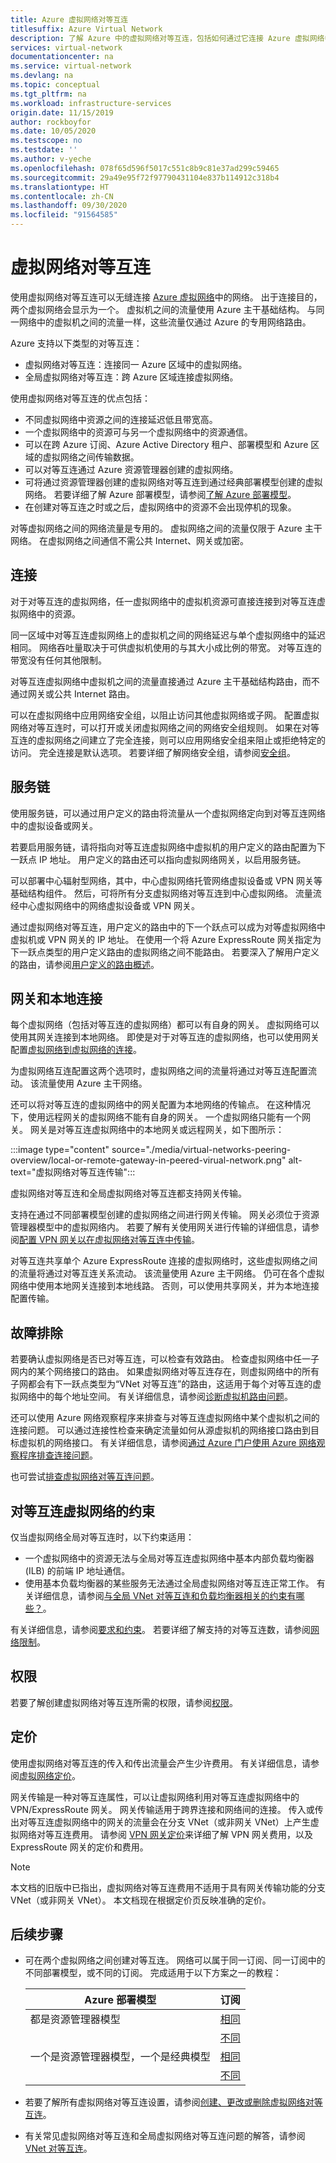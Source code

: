```yaml
---
title: Azure 虚拟网络对等互连
titlesuffix: Azure Virtual Network
description: 了解 Azure 中的虚拟网络对等互连，包括如何通过它连接 Azure 虚拟网络中的网络。
services: virtual-network
documentationcenter: na
ms.service: virtual-network
ms.devlang: na
ms.topic: conceptual
ms.tgt_pltfrm: na
ms.workload: infrastructure-services
origin.date: 11/15/2019
author: rockboyfor
ms.date: 10/05/2020
ms.testscope: no
ms.testdate: ''
ms.author: v-yeche
ms.openlocfilehash: 078f65d596f5017c551c8b9c81e37ad299c59465
ms.sourcegitcommit: 29a49e95f72f97790431104e837b114912c318b4
ms.translationtype: HT
ms.contentlocale: zh-CN
ms.lasthandoff: 09/30/2020
ms.locfileid: "91564585"
---
```

# <a name="virtual-network-peering"></a>虚拟网络对等互连

使用虚拟网络对等互连可以无缝连接 [Azure 虚拟网络](virtual-networks-overview.md)中的网络。 出于连接目的，两个虚拟网络会显示为一个。 虚拟机之间的流量使用 Azure 主干基础结构。 与同一网络中的虚拟机之间的流量一样，这些流量仅通过 Azure 的专用网络路由。 

<!--CORRECT ON AZURE'S private -->

Azure 支持以下类型的对等互连：

* 虚拟网络对等互连：连接同一 Azure 区域中的虚拟网络。
* 全局虚拟网络对等互连：跨 Azure 区域连接虚拟网络。

使用虚拟网络对等互连的优点包括：

* 不同虚拟网络中资源之间的连接延迟低且带宽高。
* 一个虚拟网络中的资源可与另一个虚拟网络中的资源通信。
* 可以在跨 Azure 订阅、Azure Active Directory 租户、部署模型和 Azure 区域的虚拟网络之间传输数据。
* 可以对等互连通过 Azure 资源管理器创建的虚拟网络。
* 可将通过资源管理器创建的虚拟网络对等互连到通过经典部署模型创建的虚拟网络。 若要详细了解 Azure 部署模型，请参阅[了解 Azure 部署模型](../azure-resource-manager/management/deployment-models.md?toc=%2fvirtual-network%2ftoc.json)。
* 在创建对等互连之时或之后，虚拟网络中的资源不会出现停机的现象。

对等虚拟网络之间的网络流量是专用的。 虚拟网络之间的流量仅限于 Azure 主干网络。 在虚拟网络之间通信不需公共 Internet、网关或加密。

## <a name="connectivity"></a>连接

对于对等互连的虚拟网络，任一虚拟网络中的虚拟机资源可直接连接到对等互连虚拟网络中的资源。

同一区域中对等互连虚拟网络上的虚拟机之间的网络延迟与单个虚拟网络中的延迟相同。 网络吞吐量取决于可供虚拟机使用的与其大小成比例的带宽。 对等互连的带宽没有任何其他限制。

对等互连虚拟网络中虚拟机之间的流量直接通过 Azure 主干基础结构路由，而不通过网关或公共 Internet 路由。

可以在虚拟网络中应用网络安全组，以阻止访问其他虚拟网络或子网。
配置虚拟网络对等互连时，可以打开或关闭虚拟网络之间的网络安全组规则。 如果在对等互连的虚拟网络之间建立了完全连接，则可以应用网络安全组来阻止或拒绝特定的访问。 完全连接是默认选项。 若要详细了解网络安全组，请参阅[安全组](security-overview.md)。

## <a name="service-chaining"></a>服务链

使用服务链，可以通过用户定义的路由将流量从一个虚拟网络定向到对等互连网络中的虚拟设备或网关。

若要启用服务链，请将指向对等互连虚拟网络中虚拟机的用户定义的路由配置为下一跃点 IP 地址。  用户定义的路由还可以指向虚拟网络网关，以启用服务链。

可以部署中心辐射型网络，其中，中心虚拟网络托管网络虚拟设备或 VPN 网关等基础结构组件。 然后，可将所有分支虚拟网络对等互连到中心虚拟网络。 流量流经中心虚拟网络中的网络虚拟设备或 VPN 网关。

通过虚拟网络对等互连，用户定义的路由中的下一个跃点可以成为对等虚拟网络中虚拟机或 VPN 网关的 IP 地址。 在使用一个将 Azure ExpressRoute 网关指定为下一跃点类型的用户定义路由的虚拟网络之间不能路由。 若要深入了解用户定义的路由，请参阅[用户定义的路由概述](virtual-networks-udr-overview.md#user-defined)。

<!-- Not Available on  [hub and spoke network topology](https://docs.microsoft.com/azure/architecture/reference-architectures/hybrid-networking/hub-spoke?toc=%2fvirtual-network%2ftoc.json#virtual network-peering)-->

## <a name="gateways-and-on-premises-connectivity"></a>网关和本地连接

每个虚拟网络（包括对等互连的虚拟网络）都可以有自身的网关。 虚拟网络可以使用其网关连接到本地网络。 即使是对于对等互连的虚拟网络，也可以使用网关配置[虚拟网络到虚拟网络的连接](../vpn-gateway/vpn-gateway-vnet-vnet-rm-ps.md?toc=%2fvirtual-network%2ftoc.json)。

为虚拟网络互连配置这两个选项时，虚拟网络之间的流量将通过对等互连配置流动。 该流量使用 Azure 主干网络。

还可以将对等互连的虚拟网络中的网关配置为本地网络的传输点。 在这种情况下，使用远程网关的虚拟网络不能有自身的网关。 一个虚拟网络只能有一个网关。 网关是对等互连虚拟网络中的本地网关或远程网关，如下图所示：

:::image type="content" source="./media/virtual-networks-peering-overview/local-or-remote-gateway-in-peered-virual-network.png" alt-text="虚拟网络对等互连传输":::

虚拟网络对等互连和全局虚拟网络对等互连都支持网关传输。

支持在通过不同部署模型创建的虚拟网络之间进行网关传输。 网关必须位于资源管理器模型中的虚拟网络内。 若要了解有关使用网关进行传输的详细信息，请参阅[配置 VPN 网关以在虚拟网络对等互连中传输](../vpn-gateway/vpn-gateway-peering-gateway-transit.md?toc=%2fvirtual-network%2ftoc.json)。

对等互连共享单个 Azure ExpressRoute 连接的虚拟网络时，这些虚拟网络之间的流量将通过对等互连关系流动。 该流量使用 Azure 主干网络。 仍可在各个虚拟网络中使用本地网关连接到本地线路。 否则，可以使用共享网关，并为本地连接配置传输。

## <a name="troubleshoot"></a>故障排除

若要确认虚拟网络是否已对等互连，可以检查有效路由。 检查虚拟网络中任一子网内的某个网络接口的路由。 如果虚拟网络对等互连存在，则虚拟网络中的所有子网都会有下一跃点类型为“VNet 对等互连”的路由，这适用于每个对等互连的虚拟网络中的每个地址空间。  有关详细信息，请参阅[诊断虚拟机路由问题](diagnose-network-routing-problem.md)。

还可以使用 Azure 网络观察程序来排查与对等互连虚拟网络中某个虚拟机之间的连接问题。 可以通过连接性检查来确定流量如何从源虚拟机的网络接口路由到目标虚拟机的网络接口。 有关详细信息，请参阅[通过 Azure 门户使用 Azure 网络观察程序排查连接问题](../network-watcher/network-watcher-connectivity-portal.md#check-connectivity-to-a-virtual-machine)。

也可尝试[排查虚拟网络对等互连问题](virtual-network-troubleshoot-peering-issues.md)。

## <a name="constraints-for-peered-virtual-networks"></a>对等互连虚拟网络的约束<a name="requirements-and-constraints"></a>

仅当虚拟网络全局对等互连时，以下约束适用：

* 一个虚拟网络中的资源无法与全局对等互连虚拟网络中基本内部负载均衡器 (ILB) 的前端 IP 地址通信。
* 使用基本负载均衡器的某些服务无法通过全局虚拟网络对等互连正常工作。 有关详细信息，请参阅[与全局 VNet 对等互连和负载均衡器相关的约束有哪些？](virtual-networks-faq.md#what-are-the-constraints-related-to-global-vnet-peering-and-load-balancers)。

有关详细信息，请参阅[要求和约束](virtual-network-manage-peering.md#requirements-and-constraints)。 若要详细了解支持的对等互连数，请参阅[网络限制](../azure-resource-manager/management/azure-subscription-service-limits.md?toc=%2fvirtual-network%2ftoc.json#azure-resource-manager-virtual-networking-limits)。

## <a name="permissions"></a>权限

若要了解创建虚拟网络对等互连所需的权限，请参阅[权限](virtual-network-manage-peering.md#permissions)。

## <a name="pricing"></a>定价

使用虚拟网络对等互连的传入和传出流量会产生少许费用。 有关详细信息，请参阅[虚拟网络定价](https://www.azure.cn/pricing/details/networking/)。

网关传输是一种对等互连属性，可以让虚拟网络利用对等互连虚拟网络中的 VPN/ExpressRoute 网关。 网关传输适用于跨界连接和网络间的连接。 传入或传出对等互连虚拟网络中的网关的流量会在分支 VNet（或非网关 VNet）上产生虚拟网络对等互连费用。 请参阅 [VPN 网关定价](https://www.azure.cn/pricing/details/vpn-gateway/)来详细了解 VPN 网关费用，以及 ExpressRoute 网关的定价和费用。

>[!NOTE]
> 本文档的旧版中已指出，虚拟网络对等互连费用不适用于具有网关传输功能的分支 VNet（或非网关 VNet）。 本文档现在根据定价页反映准确的定价。

## <a name="next-steps"></a>后续步骤

* 可在两个虚拟网络之间创建对等互连。 网络可以属于同一订阅、同一订阅中的不同部署模型，或不同的订阅。 完成适用于以下方案之一的教程：

    |Azure 部署模型             | 订阅  |
    |---------                          |---------|
    |都是资源管理器模型              |[相同](tutorial-connect-virtual-networks-portal.md)|
    |                                   |[不同](create-peering-different-subscriptions.md)|
    |一个是资源管理器模型，一个是经典模型  |[相同](create-peering-different-deployment-models.md)|
    |                                   |[不同](create-peering-different-deployment-models-subscriptions.md)|

    <!-- Not Available on [hub and spoke network topology](https://docs.microsoft.com/azure/architecture/reference-architectures/hybrid-networking/hub-spoke?toc=%2fvirtual-network%2ftoc.json#virtual network-peering)-->

* 若要了解所有虚拟网络对等互连设置，请参阅[创建、更改或删除虚拟网络对等互连](virtual-network-manage-peering.md)。
* 有关常见虚拟网络对等互连和全局虚拟网络对等互连问题的解答，请参阅 [VNet 对等互连](virtual-networks-faq.md#vnet-peering)。

<!-- Update_Description: update meta properties, wording update, update link -->